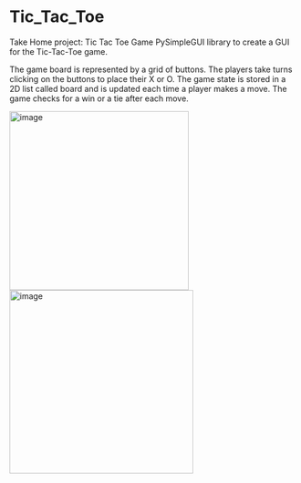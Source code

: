 # Tic_Tac_Toe
Take Home project: Tic Tac Toe Game
PySimpleGUI library to create a GUI for the Tic-Tac-Toe game. 

The game board is represented by a grid of buttons. 
The players take turns clicking on the buttons to place their X or O. 
The game state is stored in a 2D list called board and is updated each time a player makes a move. 
The game checks for a win or a tie after each move.


<img width="314" alt="image" src="https://user-images.githubusercontent.com/88297517/214177371-f265443e-020c-4e1e-ab8e-be1fe8198011.png">


<img width="322" alt="image" src="https://user-images.githubusercontent.com/88297517/214177511-965bab3e-9c45-4fef-b2cb-a46dbd1c578e.png">





